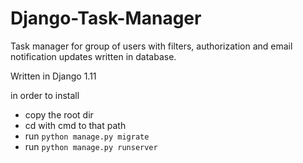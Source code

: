 # Django-Task-Manager
Task manager for group of users with filters, authorization and email notification updates written in database.

Written in Django 1.11 


in order to install 
* copy the root dir  
* cd with cmd to that path  
* run ```python manage.py migrate```  
* run ```python manage.py runserver```
